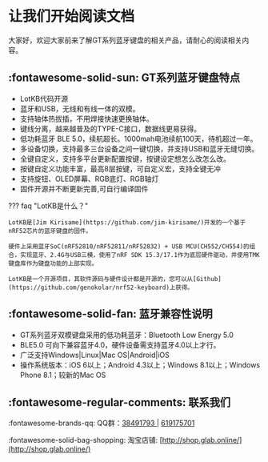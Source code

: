 
让我们开始阅读文档
=====================

大家好，欢迎大家前来了解GT系列蓝牙键盘的相关产品，请耐心的阅读相关内容。

:fontawesome-solid-sun: GT系列蓝牙键盘特点
------------

- LotKB代码开源
- 蓝牙和USB，无线和有线一体的双模。
- 支持轴体热拔插，不用焊接快速更换轴体。
- 键线分离，越来越普及的TYPE-C接口，数据线更易获得。
- 低功耗蓝牙 BLE 5.0，续航超长。1000mah电池续航100天，待机超过一年。
- 多设备切换，支持最多三台设备之间一键切换，并支持USB和蓝牙无缝切换。
- 全键自定义，支持多平台更新配置按键，按键设定想怎么改怎么改。
- 按键自定义功能丰富，最高8层按键，可自定义宏，支持全键无冲
- 支持旋钮、OLED屏幕、RGB底灯、RGB轴灯
- 固件开源并不断更新完善,可自行编译固件

??? faq "LotKB是什么？"

    LotKB是[Jim Kirisame](https://github.com/jim-kirisame/)开发的一个基于nRF52芯片的蓝牙键盘的固件。

    硬件上采用蓝牙SoC(nRF52810/nRF52811/nRF52832) + USB MCU(CH552/CH554)的组合，实现蓝牙、2.4G与USB三模，使用了nRF SDK 15.3/17.1作为底层硬件驱动，并使用TMK键盘库作为键盘功能的上部实现。

    LotKB是一个开源项目，其软件源码与硬件设计都是开源的，您可以从[Github](https://github.com/genokolar/nrf52-keyboard)上获得。

:fontawesome-solid-fan: 蓝牙兼容性说明
-----

- GT系列蓝牙双模键盘采用的低功耗蓝牙：Bluetooth Low Energy 5.0
- BLE5.0 可向下兼容蓝牙4.0，硬件设备需支持蓝牙4.0以上才行。
- 广泛支持Windows|Linux|Mac OS|Android|iOS
- 操作系统版本：iOS 6以上；Android 4.3以上；Windows 8.1以上；Windows Phone 8.1；较新的Mac OS


:fontawesome-regular-comments: <span id="联系我们">联系我们</span>
----------------

:fontawesome-brands-qq: QQ群：[38491793 ](https://jq.qq.com/?_wv=1027&k=wO76pWWU) | [619175701 ](https://jq.qq.com/?_wv=1027&k=PErENtHj)

:fontawesome-solid-bag-shopping: 淘宝店铺: [http://shop.glab.online/](http://shop.glab.online/)